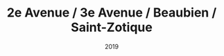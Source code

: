 ---
title: 2e Avenue / 3e Avenue / Beaubien / Saint-Zotique
date: '2019'
type: ruelle_verte
district: rosemont
position: { lng: -73.59106498287977, lat: 45.55211435920771 }
---